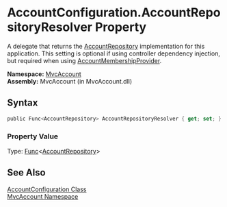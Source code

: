 AccountConfiguration.AccountRepositoryResolver Property
=======================================================
A delegate that returns the [AccountRepository][1] implementation for this application. This setting is optional if using controller dependency injection, but required when using [AccountMembershipProvider][2].

**Namespace:** [MvcAccount][3]  
**Assembly:** MvcAccount (in MvcAccount.dll)

Syntax
------

```csharp
public Func<AccountRepository> AccountRepositoryResolver { get; set; }
```

### Property Value
Type: [Func][4]&lt;[AccountRepository][1]>

See Also
--------
[AccountConfiguration Class][5]  
[MvcAccount Namespace][3]  

[1]: ../AccountRepository/README.md
[2]: ../AccountMembershipProvider/README.md
[3]: ../README.md
[4]: http://msdn.microsoft.com/en-us/library/bb534960
[5]: README.md